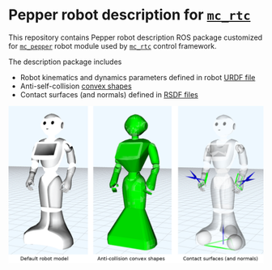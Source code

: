 # Pepper robot description for [`mc_rtc`](https://jrl-umi3218.github.io/mc_rtc/)

This repository contains Pepper robot description ROS package customized for [`mc_pepper`](https://gite.lirmm.fr/multi-contact/mc_pepper) robot module used by [`mc_rtc`](https://jrl-umi3218.github.io/mc_rtc/) control framework.

The description package includes
* Robot kinematics and dynamics parameters defined in robot [URDF file](urdf/pepper.urdf)
* Anti-self-collision [convex shapes](convex)
* Contact surfaces (and normals) defined in [RSDF files](rsdf)

![pepper_description](doc/pepper_description.png "pepper_description")
